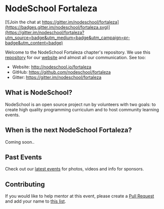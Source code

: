 # NodeSchool Fortaleza

[![Join the chat at https://gitter.im/nodeschool/fortaleza](https://badges.gitter.im/nodeschool/fortaleza.svg)](https://gitter.im/nodeschool/fortaleza?utm_source=badge&utm_medium=badge&utm_campaign=pr-badge&utm_content=badge)

Welcome to the NodeSchool Fortaleza chapter's repository. We use this [repository](https://github.com/nodeschool/fortaleza)
for our [website](http://nodeschool.io/fortaleza) and almost all our communication. See too:

  * Website: http://nodeschool.io/fortaleza
  * GitHub: https://github.com/nodeschool/fortaleza
  * Gitter: https://gitter.im/nodeschool/fortaleza

## What is NodeSchool?

NodeSchool is an open source project run by volunteers with two goals: to create high quality programming curriculum and to host community learning events.

## When is the next NodeSchool Fortaleza?

Coming soon..

## Past Events

Check out our [latest events](resources/past-events.md) for photos, videos and info for sponsors.

## Contributing

If you would like to help mentor at this event, please create a [Pull Request](pulls/new) and add your name to [this list](resources/mentors.md).

